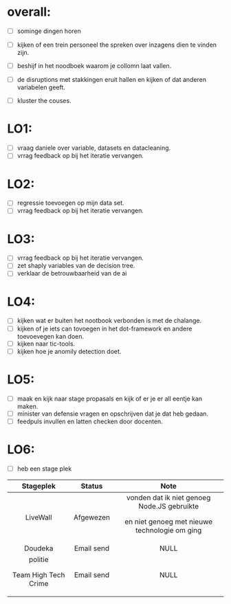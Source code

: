 # overall:

- [ ] sominge dingen horen 

- [ ] kijken of een trein personeel the spreken over inzagens dien te vinden zijn.

- [ ] beshijf in het noodboek waarom je collomn laat vallen. 

- [ ] de disruptions met stakkingen eruit hallen en kijken of dat anderen variabelen geeft.

- [ ] kluster the couses.


# LO1:

- [ ] vraag daniele over variable, datasets en datacleaning.
- [ ] vrrag feedback op bij het iteratie vervangen.

# LO2:

- [ ] regressie toevoegen op mijn data set.
- [ ] vrrag feedback op bij het iteratie vervangen.

# LO3: 

- [ ] vrrag feedback op bij het iteratie vervangen.
- [ ] zet shaply variables van de decision tree.
- [ ] verklaar de betrouwbaarheid van de ai

# LO4:

- [ ] kijken wat er buiten het nootbook verbonden is met de chalange.
- [ ] kijken of je iets can tovoegen in het dot-framework en andere toevoevegen kan doen.
- [ ] kijken naar tic-tools.
- [ ] kijken hoe je anomily detection doet.

# LO5:

- [ ] maak en kijk naar stage propasals en kijk of er je er all eentje kan maken.
- [ ] minister van defensie vragen en opschrijven dat je dat heb gedaan.
- [ ] feedpuls invullen en latten checken door docenten.

# LO6:

- [ ] heb een stage plek

| Stageplek | Status | Note |
| :----: | :----: | :----: |
| LiveWall | Afgewezen | vonden dat ik niet genoeg Node.JS gebruikte <p> en niet genoeg met nieuwe technologie om ging|
| Doudeka | Email send | NULL |
| politie <P> Team High Tech Crime | Email send | NULL